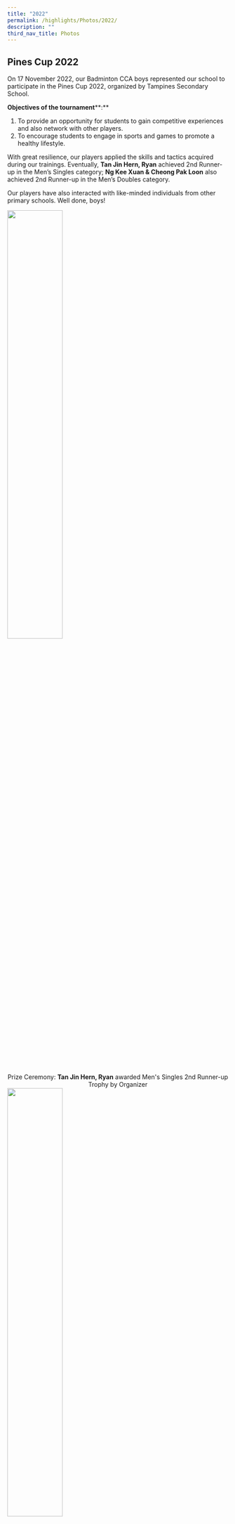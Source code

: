 ```yaml
---
title: "2022"
permalink: /highlights/Photos/2022/
description: ""
third_nav_title: Photos
---
```

Pines Cup 2022
--------------

  

On 17 November 2022, our Badminton CCA boys represented our school to participate in the Pines Cup 2022, organized by Tampines Secondary School.

**Objectives of the tournament****:**  

1.  To provide an opportunity for students to gain competitive experiences and also network with other players.
2.  To encourage students to engage in sports and games to promote a healthy lifestyle.

With great resilience, our players applied the skills and tactics acquired during our trainings. Eventually, **Tan Jin Hern, Ryan** achieved 2nd Runner-up in the Men’s Singles category; **Ng Kee Xuan & Cheong Pak Loon** also achieved 2nd Runner-up in the Men’s Doubles category.  
  
Our players have also interacted with like-minded individuals from other primary schools. Well done, boys!

<img src="/images/Pine Cup 1.jpeg" 
     style="width:50%" align="center">

<center>Prize Ceremony: <b>Tan Jin Hern, Ryan</b> awarded Men's Singles 2nd Runner-up Trophy by Organizer</center>
<img src="/images/Pine Cup 2.jpeg" 
     style="width:50%" align="center">  

<center>Prize Ceremony: <b>Ng Kee Xuan & Cheong Pak Loon</b> awarded Men's Doubles 2nd Runner-up Trophy by Organizer</center>

<img src="/images/Pine Cup 3.jpeg" 
     style="width:50%" align="center">  

<center><b>Celebratory Group Photo</b></center>

  

P6 Sports and Outdoor Adventure Camp 
-------------------------------------

  

The P6 Sports and Outdoor Adventure camp was a 2.5 day non-residential camp in school from 18 to 20 October 2022. It has provided an excellent opportunity for students to experience the outdoors and learn many important life skills, such as teamwork, independence, fair play and relationship management. One of the main aim of the camp was to prepare students for secondary school, while instilling in them leadership qualities and the 6 school core values – resilience, care, responsibility, respect, integrity and loyalty.

During the camp, students participated in many activities which enhanced their physical, mental and emotional resilience. Such activities included Archery Tag, Outdoor cooking, Hike at Wallace Trail, building a Trebuchet as their camp craft and other team building games too. They learned to work cooperatively as a team to achieve the objectives of these activities.

At the end of each activity, students were given the time of reflection where group facilitators provide feedback to groups and/or individuals. The time of reflection provides students the platform to understand their strengths and weaknesses. With this understanding, they learn to be a better team players and in hope to mould them to be leaders of the future. 

<b><u>Hiking at Wallace Trail</u></b>

Students spotted many wild animals and insects along their trek at the Wallace Trail. Students learnt more about Dairy Farm at the Wallace Education Centre, where they were also tasked to complete worksheets in their groups. 

<img src="/images/Picture1 P6 Camp.jpg" 
     style="width:30%" align="left"> 
<img src="/images/Picture2 P6 Camp.jpg" 
     style="width:55%"><br> 
 <img src="/images/Picture3 P6 Camp.jpg" 
     style="width:55%" align="left">
<img src="/images/Picture4 P6 Camp.jpg" 
     style="width:30%">

**Archery Tag**

Each student was given an opportunity to practise shooting prior to the game. They learnt the proper way of holding a bow and releasing of the arrow. Students played in teams of 5, amongst their classmates. At the end of the session, students competed in teams against their neighbouring class. 

<img src="/images/Picture1 P6 Camp.jpg" 
     style="width:30%" align="left"> 
![Achery Tag1.jpg](https://concordpri.moe.edu.sg/qql/slot/u754/Achery%20Tag1.jpg)![Achery Tag2.jpg](https://concordpri.moe.edu.sg/qql/slot/u754/Achery%20Tag2.jpg)  

  

  

  

  

  

  

  

  

![Achery Tag3.jpg](https://concordpri.moe.edu.sg/qql/slot/u754/Achery%20Tag3.jpg)![Achery Tag4.jpg](https://concordpri.moe.edu.sg/qql/slot/u754/Achery%20Tag4.jpg)  

  

  

  

  

  

  

  

  

![Achery Tag5.jpg](https://concordpri.moe.edu.sg/qql/slot/u754/Achery%20Tag5.jpg)![Achery Tag6.jpg](https://concordpri.moe.edu.sg/qql/slot/u754/Achery%20Tag6.jpg)  

  

  

  

  

  

  

  

  

  

  

  

  

**Outdoor Cooking**

Students were given mass tins and food ingredients for their outdoor cooking activities. Group facilitators aided in setting up of fire so that students could experience cooking as a team safely. Students consumed the dish which they prepared as a group after it has been fully cooked. 

  

  

![OutdoorCooking1.jpg](https://concordpri.moe.edu.sg/qql/slot/u754/OutdoorCooking1.jpg)![OutdoorCooking2.jpg](https://concordpri.moe.edu.sg/qql/slot/u754/OutdoorCooking2.jpg)  

  

  

  

  

  

  

  

  

![OutdoorCooking3.jpg](https://concordpri.moe.edu.sg/qql/slot/u754/OutdoorCooking3.jpg)![OutdoorCooking4.jpg](https://concordpri.moe.edu.sg/qql/slot/u754/OutdoorCooking4.jpg)  

  

  

  

  

  

  

![OutdoorCooking5.jpg](https://concordpri.moe.edu.sg/qql/slot/u754/OutdoorCooking5.jpg)![OutdoorCooking6.jpg](https://concordpri.moe.edu.sg/qql/slot/u754/OutdoorCooking6.jpg)  

  

  

  

  

  

  

  

  

**Break Camp**

The P6 students donned their camp t-shirts on the last day. **THE FINALE!**

![BreakCamp.jpg](https://concordpri.moe.edu.sg/qql/slot/u754/BreakCamp.jpg)

Primary 5 Outdoor Adventure Camp 2022
-------------------------------------

The Annual Primary 5 Outdoor Adventure Camp is an integral part of the school’s holistic education programme. In alignment with Covid-19 safety management measures, the school organized a non-residential day camp for our P5 cohort, from 1 to 3 June 2022.

The theme of the camp was “Kampong Days @ Concord”. Students worked together in their teams, and as a cohort, fostering important life skills, such as teamwork, independence, resilience and relationship management through outdoor adventure learning activities.

It was also a great bonding session for both the P5 teachers and their students.&nbsp;  

![](/images/p5camp1.jpeg)
<center><strong>Campers successfully built a mini ladder using knots and lashing. What an achievement!</strong></center>

![](/images/p5camp2.jpeg)

<center><strong>Campers worked together to transport a ball using strings and a cup. Pull tight! Walk slowly!</strong></center>

![](/images/p5camp3.jpeg)
<center><strong>Campers embarked on an exploration trail at Keat Hong Park, with Ms Joy Teo. Wonder what fruits and creatures they saw?</strong></center>

![](/images/p5camp4.jpeg)
<center><strong>Campers cooked bee hoon soup outdoors using an atomic cooker and a mess tin. Tasted so good, Yummy!</strong></center>

![](/images/p5camp5.jpeg)
<center><strong>Campers washed utensils after cooking using soap and water. They were having fun!</strong></center>

![](/images/p5camp6.jpeg)
<center><strong>Campers solved difficult puzzles as a team. Amazing teamwork!</strong></center>

![](/images/p5camp7.jpeg)
<center><strong>Campers examined parts of sea mango (also known as pong-pong). An interesting discovery!</strong></center>

![](/images/p5camp8.jpeg)
<center><strong>Daily Reflection about camp experiences to know more about self and others.</strong></center>

![](/images/p5camp9.jpeg)
<center><strong>Campers built the tallest tower balancing on one cup. What a stable and creative structure!</strong></center>

![](/images/p5camp10.jpeg)
<center><strong>Kampong Days@Concord. We will win the war!</strong></center>

(embed video here)


### Map Creation - Outdoor Creation


##### Modular CCA – Outdoor Education  

Objective(s) of the event / programme:
* Be resilient in designing a map that require them to perform a series of unfamiliar tasks.
* Have a heightened awareness of their own and others’ strengths and abilities.
* Be willing to take calculated risk and embrace the spirit of adventure while working with others to create synergy.
* TO HAVE FUN!!

Mode of the event / programme:
* 2 OE teachers facilitated students to create maps for a part of the school compound.
* Mostly conducted outdoors within school compound:
	* Parade Square
	* Koi Pond and Garden
	* Butterfly Garden


<iframe src="https://docs.google.com/presentation/d/e/2PACX-1vSo0yTN49EcaEs8t3t40qJIcDPgCSgfZaJMnb-5FVn5m1O12X3tRrilTS13LmfpjDwvva_hFs2BOsNS/embed?start=false&amp;loop=false&amp;delayms=3000" frameborder="0" width="960" height="569" allowfullscreen="true"></iframe>


Summary of the activities involved:
* Students were first introduced to the purpose of map reading.
* Using what students have acquired in their previous years on orienteering, students applied the use of pacing, scaling and map legend to design a map.
* Throughout the 4 weeks, students were facilitated to reflect on their performance to gain an understanding about self-awareness, social awareness and relationship management.

Levels of students involved (if any):
* Primary 6 cohort

![](/images/Map%20Creation.jpeg)

Link to the school mission / vision / motto / creed:  

•Vision: Map creation as a group harmoniously enriches the minds of students to apply knowledge&nbsp; &nbsp;and skills acquired for practical use in outdoor activities, as well as honing the determined spirit in&nbsp;them to complete an unfamiliar task.

•Motto: The application of mathematics during measurements and scaling ignites the passion of learning as students find relevance and real-world application of what they learn in school.

•Creed: Successive improvement of their maps would promote students’ confidence and belief in&nbsp; &nbsp;themselves that they were able to achieve more as a team, soaring to greater heights together.

  

### Scientist-in-School Programme 2021


We are honored to partner Dr Ashar, an A\* STAR scientist, since we implemented the above programme in November 2011. As part of our school’s Science &amp; Education Career Guidance programme, Dr Ashar shared his educational life journey as well as his career path as a Scientist with two Primary 5 classes. Besides being able to see him via zoom meetings, students got to clarify more on a Scientist’s role and work! Some even took the opportunity to ask him on Science topics beyond their syllabus! Those who were not able to ask questions within the one-hour session could actually continue to engage Dr Ashar through padlet.

![](/images/scizoom.jpeg)

<strong><center>Online ZOOM session with Dr Ashar, facilitated by our Science teacher.</center></strong>

 In addition, Dr Ashar helped review some of our existing Science outdoor trail lessons and offer his advice. He also designed and conducted an enrichment lesson on Electromagnets for 20 selected Primary 4, 5 and 6 students. This lesson covered contents beyond the Primary Science syllabus and consisted of hands-on activity using a mini resource kit.
 
 ![](/images/Photo%202.png)
 
<strong><center>Dr Ashar demonstrating how to use the given resource kit via ZOOM</center></strong>

![](/images/Photo%203.png)

<strong><center>Teaching slides that were shared by Dr Ashar.</center></strong>

Moving forward in 2022, we will continue our partnership with Dr Ashar to bring forth more exciting and enriching programme for our students!

### CNY Celebrations on 31st Jan

<iframe allowfullscreen="true" height="569" width="960" frameborder="0" src="https://docs.google.com/presentation/d/e/2PACX-1vSUveGbf9AqNHf34kBhGrLnbw75YD08EXI-XO0lcqyr-uedpLbF4D4b1n_ASvf5712vXvvAlJLFe1Mi/embed?start=false&amp;loop=false&amp;delayms=3000"></iframe>

The theme of this year’s Chinese New Year Celebration is Adaptive Resilience, Continued Prosperity. Students were introduced to the customs and traditions of Chinese New Year as well as the new norm of Chinese New Year Celebration in this period of pandemic times through the virtual skit put up by the staff and students. Concord’s school values of Responsibility and Resilience were reinforced through the various segment within the virtual celebration. Time was set aside for Form teachers and Co-form teachers to bond with their class through the class bonding activities planned by them for their students. The celebration ended on a high note with the Chinese New Year mascot, God of Fortune and 2 Tigers, making their appearances in the classrooms, sending well wishes to the Concordians, wishing them an abundance of joy, happiness and prosperity in the Year of the Tiger.&nbsp;

### Week 1 Back to School

<iframe src="https://docs.google.com/presentation/d/e/2PACX-1vQOveabjVV6ibOrU3AQQyrY3GOCyG0fQRRcW2xzPNQXOyWVc0JeCGNZdsyfthQ7876IngNf6uZM9wnm/embed?start=false&amp;loop=false&amp;delayms=3000" frameborder="0" width="960" height="569" allowfullscreen="true"></iframe>

During the 1st week of 2022, the students in Concord Primary welcomed their new P1 Concordians. The young Concordians were paired up with their P6 seniors who showed them the many places in school and helped them during their recess as part of the school’s “P1/P6&nbsp; recess buddy” programme. Meanwhile the other students experienced special, customised programmes and activities which enabled them to ease into the new year with their new teachers and classmates. They had class bonding activities, social skill lessons, leadership based activities too. This included the nomination of the various class and school student leaders plus re-visiting the important school rules. It was definitely an eventful and enriching 1st week of school for everyone.

### P1 First Day of School


<iframe allowfullscreen="true" height="569" width="960" frameborder="0" src="https://docs.google.com/presentation/d/e/2PACX-1vQWMU9Sye8XZouJyDfMAvyLuVcRynIUF4xm6Q9sY1gfc2TXd54DYjUSULQi4hFghcLxZMab6wT6V6Go/embed?start=false&amp;loop=false&amp;delayms=3000"></iframe>

Concord primary welcomed our new P1 Concordians and their parents on the 4th January 2022. The young Cocordians and their parents were treated to a special programme which introduced the students to primary school life. Introductory briefings were also conducted to the parents to highlight the important events and&nbsp;specific logistical details such as the ‘Do’s and Don’ts’ at the canteen, morning assembly and dismissal procedures, and other classroom and school related procedures. The P1 Concordians and their parents experienced their first ever recess in a primary school too. With the man food choices available, they navigated their way through their options and hard a wonderful time together. Along the way, they also met up with our school mascots, Connor and Caylee.

<center><b>Buddies bonding over food</b></center>
<span style="color:#1A39DF"><b>The completed opt-out form is to be submitted by 21/01/2023.</b></span>